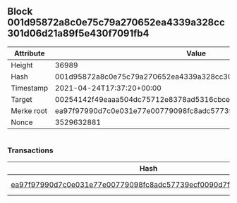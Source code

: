 ## Block 001d95872a8c0e75c79a270652ea4339a328cc301d06d21a89f5e430f7091fb4

Attribute | Value
--- | ---
Height | 36989
Hash | 001d95872a8c0e75c79a270652ea4339a328cc301d06d21a89f5e430f7091fb4
Timestamp | 2021-04-24T17:37:20+00:00
Target | 00254142f49eaaa504dc75712e8378ad5316cbcead634704b3734b6271167cc4
Merke root | ea97f97990d7c0e031e77e00779098fc8adc57739ecf0090d7fe7a79b42adb0e
Nonce | 3529632881

```

```

### Transactions

Hash | Amount
--- | ---
[ea97f97990d7c0e031e77e00779098fc8adc57739ecf0090d7fe7a79b42adb0e](ea97f97990d7c0e031e77e00779098fc8adc57739ecf0090d7fe7a79b42adb0e.md) | 10.00000000 SKEPTI 

